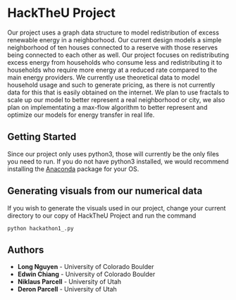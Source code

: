 # HackTheU Project

Our project uses a graph data structure to model redistribution of excess renewable energy in a neighborhood. Our current design models a simple neighborhood of ten houses connected to a reserve with those reserves being connected to each other as well. Our project focuses on redistributing excess energy from households who consume less and redistributing it to households who require more energy at a reduced rate compared to the main energy providers. We currently use theoretical data to model household usage and such to generate pricing, as there is not currently data for this that is easily obtained on the internet. We plan to use fractals to scale up our model to better represent a real neighborhood or city, we also plan on implementating a max-flow algorithm to better represent and optimize our models for energy transfer in real life.

## Getting Started

Since our project only uses python3, those will currently be the only files you need to run. If you do not have python3 installed, we would recommend installing the [Anaconda](https://www.anaconda.com/download/) package for your OS.

## Generating visuals from our numerical data

If you wish to generate the visuals used in our project, change your current directory to our copy of HackTheU Project and run the command 

```
python hackathon1_.py
```

## Authors

* **Long Nguyen** - University of Colorado Boulder
* **Edwin Chiang** - University of Colorado Boulder
* **Niklaus Parcell** - University of Utah
* **Deron Parcell** - University of Utah 